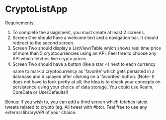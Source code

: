 # CryptoListApp

Requirements:
1. To complete the assignment, you must create at least 2 screens.
2. Screen One should have a welcome text and a navigation bar. It should redirect to the second
screen.
3. Screen Two should display a ListView/Table which shows real time price of more than 5
cryptocurrencies using an API. Feel free to choose any API which fetches live crypto prices.
4. Screen Two should have a button (like a star ⭐) next to each currency name to mark a
cryptocurrency as ’favorite’ which gets persisted in a database and displayed after clicking on a ‘favorites’ button.
(Note- It does not have to look pretty at all; the idea is to check your concepts on persistence using your choice of data storage. You could use Realm, CoreData or UserDefaults!)

Bonus: If you wish to, you can add a third screen which fetches latest tweets related to crypto (eg. All tweet with #btc). Feel free to use any external library/API of your choice.
